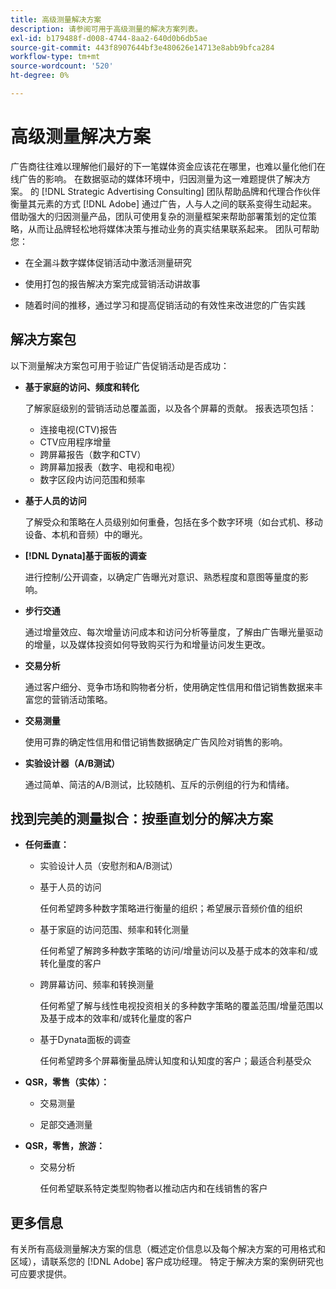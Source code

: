```yaml
---
title: 高级测量解决方案
description: 请参阅可用于高级测量的解决方案列表。
exl-id: b179488f-d008-4744-8aa2-640d0b6db5ae
source-git-commit: 443f8907644bf3e480626e14713e8abb9bfca284
workflow-type: tm+mt
source-wordcount: '520'
ht-degree: 0%

---
```


# 高级测量解决方案

广告商往往难以理解他们最好的下一笔媒体资金应该花在哪里，也难以量化他们在线广告的影响。 在数据驱动的媒体环境中，归因测量为这一难题提供了解决方案。 的 [!DNL Strategic Advertising Consulting] 团队帮助品牌和代理合作伙伴衡量其元素的方式 [!DNL Adobe] 通过广告，人与人之间的联系变得生动起来。 借助强大的归因测量产品，团队可使用复杂的测量框架来帮助部署策划的定位策略，从而让品牌轻松地将媒体决策与推动业务的真实结果联系起来。 团队可帮助您：

* 在全漏斗数字媒体促销活动中激活测量研究

* 使用打包的报告解决方案完成营销活动讲故事

* 随着时间的推移，通过学习和提高促销活动的有效性来改进您的广告实践

## 解决方案包

以下测量解决方案包可用于验证广告促销活动是否成功：

* **基于家庭的访问、频度和转化**

   了解家庭级别的营销活动总覆盖面，以及各个屏幕的贡献。 报表选项包括：

   * 连接电视(CTV)报告
   * CTV应用程序增量
   * 跨屏幕报告（数字和CTV）
   * 跨屏幕加报表（数字、电视和电视）
   * 数字区段内访问范围和频率

* **基于人员的访问**

   了解受众和策略在人员级别如何重叠，包括在多个数字环境（如台式机、移动设备、本机和音频）中的曝光。

* **[!DNL Dynata]基于面板的调查**

   进行控制/公开调查，以确定广告曝光对意识、熟悉程度和意图等量度的影响。

* **步行交通**

   通过增量效应、每次增量访问成本和访问分析等量度，了解由广告曝光量驱动的增量，以及媒体投资如何导致购买行为和增量访问发生更改。

* **交易分析**

   通过客户细分、竞争市场和购物者分析，使用确定性信用和借记销售数据来丰富您的营销活动策略。

* **交易测量**

   使用可靠的确定性信用和借记销售数据确定广告风险对销售的影响。

* **实验设计器（A/B测试）**

   通过简单、简洁的A/B测试，比较随机、互斥的示例组的行为和情绪。

## 找到完美的测量拟合：按垂直划分的解决方案

* **任何垂直：**

   * 实验设计人员（安慰剂和A/B测试）

   * 基于人员的访问

      任何希望跨多种数字策略进行衡量的组织；希望展示音频价值的组织

   * 基于家庭的访问范围、频率和转化测量

      任何希望了解跨多种数字策略的访问/增量访问以及基于成本的效率和/或转化量度的客户

   * 跨屏幕访问、频率和转换测量

      任何希望了解与线性电视投资相关的多种数字策略的覆盖范围/增量范围以及基于成本的效率和/或转化量度的客户

   * 基于Dynata面板的调查

      任何希望跨多个屏幕衡量品牌认知度和认知度的客户；最适合利基受众

* **QSR，零售（实体）：**

   * 交易测量

   * 足部交通测量

* **QSR，零售，旅游：**

   * 交易分析

      任何希望联系特定类型购物者以推动店内和在线销售的客户

## 更多信息

有关所有高级测量解决方案的信息（概述定价信息以及每个解决方案的可用格式和区域），请联系您的 [!DNL Adobe] 客户成功经理。 特定于解决方案的案例研究也可应要求提供。
